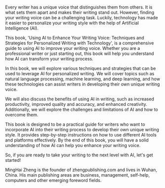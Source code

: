 
Every writer has a unique voice that distinguishes them from others. It is what sets them apart and makes their writing stand out. However, finding your writing voice can be a challenging task. Luckily, technology has made it easier to personalize your writing style with the help of Artificial Intelligence (AI).

This book, 'Using AI to Enhance Your Writing Voice: Techniques and Strategies for Personalized Writing with Technology', is a comprehensive guide to using AI to improve your writing voice. Whether you are a professional writer or just starting out, this book will help you understand how AI can transform your writing process.

In this book, we will explore various techniques and strategies that can be used to leverage AI for personalized writing. We will cover topics such as natural language processing, machine learning, and deep learning, and how these technologies can assist writers in developing their own unique writing voice.

We will also discuss the benefits of using AI in writing, such as increased productivity, improved quality and accuracy, and enhanced creativity. Additionally, we will explore the challenges and limitations of AI and how to overcome them.

This book is designed to be a practical guide for writers who want to incorporate AI into their writing process to develop their own unique writing style. It provides step-by-step instructions on how to use different AI tools and platforms effectively. By the end of this book, you will have a solid understanding of how AI can help you enhance your writing voice.

So, if you are ready to take your writing to the next level with AI, let's get started!

MingHai Zheng is the founder of zhengpublishing.com and lives in Wuhan, China. His main publishing areas are business, management, self-help, computers and other emerging foreword fields.
